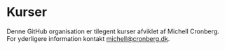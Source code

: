 # Kurser

Denne GitHub organisation er tilegent kurser afviklet af Michell Cronberg. For yderligere information kontakt michell@cronberg.dk.
